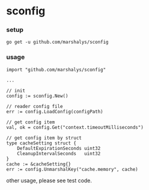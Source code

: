 sconfig
===============

### setup
```
go get -u github.com/marshalys/sconfig
```

### usage

```
import "github.com/marshalys/sconfig"

...

// init
config := sconfig.New()

// reader config file
err := config.LoadConfig(configPath)

// get config item
val, ok = config.Get("context.timeoutMilliseconds")

// get config item by struct
type cacheSetting struct {
	DefaultExpirationSeconds uint32
	CleanupIntervalSeconds   uint32
}
cache := &cacheSetting{}
err := config.UnmarshalKey("cache.memory", cache)
```

other usage, please see test code.